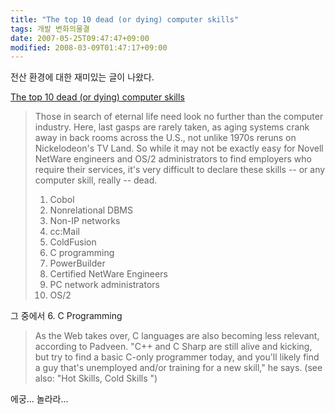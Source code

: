 ```yaml
---
title: "The top 10 dead (or dying) computer skills"
tags: 개발 변화의물결
date: 2007-05-25T09:47:47+09:00
modified: 2008-03-09T01:47:17+09:00
---
```

전산 환경에 대한 재미있는 글이 나왔다.  
  
[The top 10 dead (or dying) computer skills](http://www.computerworld.com/action/article.do?command=printArticleBasic&articleId=9020942)

> Those in search of eternal life need look no further than the computer industry. Here, last gasps are rarely taken, as aging systems crank away in back rooms across the U.S., not unlike 1970s reruns on Nickelodeon's TV Land. So while it may not be exactly easy for Novell NetWare engineers and OS/2 administrators to find employers who require their services, it's very difficult to declare these skills -- or any computer skill, really -- dead.  
>   
> 1. Cobol  
> 2. Nonrelational DBMS  
> 3. Non-IP networks  
> 4. cc:Mail  
> 5. ColdFusion  
> 6. C programming  
> 7. PowerBuilder  
> 8. Certified NetWare Engineers  
> 9. PC network administrators  
> 10. OS/2  

그 중에서 6. C Programming  

> As the Web takes over, C languages are also becoming less relevant, according to Padveen. "C++ and C Sharp are still alive and kicking, but try to find a basic C-only programmer today, and you'll likely find a guy that's unemployed and/or training for a new skill," he says. (see also: "Hot Skills, Cold Skills ")

에궁... 놀라라...  
